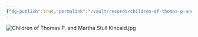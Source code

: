 ```yaml
---
{"dg-publish":true,"permalink":"/vault/records/children-of-thomas-p-and-martha-stull-kincaid/","tags":["Martha-Stull","Thomas-P-Kincaid"]}
---
```


![Children of Thomas P. and Martha Stull Kincaid.jpg](/img/user/assets/Children_of_Thomas_P._and_Martha_Stull_Kincaid.resources/Children%20of%20Thomas%20P.%20and%20Martha%20Stull%20Kincaid.jpg)
